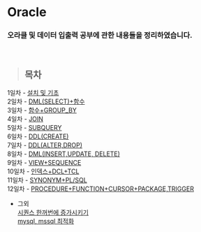 Oracle
==============

### 오라클 및 데이터 입출력 공부에 관한 내용들을 정리하였습니다.

<br/>

> ## 목차 <br>
 1일차 - [설치 및 기초](https://github.com/Kalph/OracleStudy/tree/master/1Day) <br/>
 2일차 - [DML(SELECT)+함수](https://github.com/Kalph/OracleStudy/tree/master/2Day) <br/>
 3일차 - [함수+GROUP_BY](https://github.com/Kalph/OracleStudy/tree/master/3Day) <br/>
 4일차 - [JOIN](https://github.com/Kalph/OracleStudy/tree/master/4Day)<br/>
 5일차 - [SUBQUERY](https://github.com/Kalph/OracleStudy/tree/master/5Day)</br>
 6일차 - [DDL(CREATE)](https://github.com/Kalph/OracleStudy/tree/master/6Day)</br>
 7일차 - [DDL(ALTER,DROP)](https://github.com/Kalph/OracleStudy/tree/master/7Day)</br>
 8일차 - [DML(INSERT,UPDATE, DELETE)](https://github.com/Kalph/OracleStudy/tree/master/8Day)</br>
 9일차 - [VIEW+SEQUENCE](https://github.com/Kalph/OracleStudy/tree/master/9Day)</br>
 10일차 - [인덱스+DCL+TCL](https://github.com/Kalph/OracleStudy/tree/master/10Day)</br>
 11일차 - [SYNONYM+PL/SQL](https://github.com/Kalph/OracleStudy/tree/master/11Day)</br>
 12일차 - [PROCEDURE+FUNCTION+CURSOR+PACKAGE,TRIGGER](https://github.com/Kalph/OracleStudy/tree/master/12Day)<br/>
    
* 그외<br/>
 [시퀀스 한꺼번에 증가시키기](https://github.com/Kalph/OracleStudy/blob/master/%EA%B7%B8%EC%99%B8/01.%20Increment%20sequence.md) <br/>
 [mysql, mssql 최적화]() <br/>
 []() <br/>
 
 


